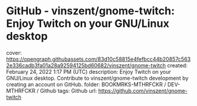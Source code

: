 # GitHub - vinszent/gnome-twitch: Enjoy Twitch on your GNU/Linux desktop

cover: https://opengraph.githubassets.com/83d10c58815e4fefbcc44b20857c5632e336cadb3fa01a28a92594125bd60682/vinszent/gnome-twitch
created: February 24, 2022 1:17 PM (UTC)
description: Enjoy Twitch on your GNU/Linux desktop. Contribute to vinszent/gnome-twitch development by creating an account on GitHub.
folder: BOOKMRKS-MTHRFCKR / DEV-MTHRFCKR / Github
tags: Github
url: https://github.com/vinszent/gnome-twitch